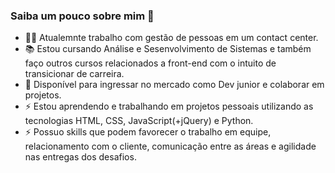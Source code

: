### Saiba um pouco sobre mim 👋

<div>
  <ul>
      <li> 🧑‍💼 Atualemnte trabalho com gestão de pessoas em um contact center.</li>
      <li> 📚 Estou cursando Análise e Sesenvolvimento de Sistemas e também faço outros cursos relacionados a front-end com o intuito de transicionar de carreira.</li>
      <li> 🤝 Disponível para ingressar no mercado como Dev junior e colaborar em projetos.</li>
      <li> ⚡ Estou aprendendo e trabalhando em projetos pessoais utilizando as tecnologias HTML, CSS, JavaScript(+jQuery) e Python.</li>
      <li> ⚡ Possuo skills que podem favorecer o trabalho em equipe, relacionamento com o cliente, comunicação entre as áreas e agilidade nas entregas dos desafios.</li>
  </ul>
</div>
